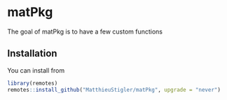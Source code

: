 # matPkg

The goal of matPkg is to have a few custom functions

## Installation

You can install from

``` r
library(remotes)
remotes::install_github("MatthieuStigler/matPkg", upgrade = "never")
```

